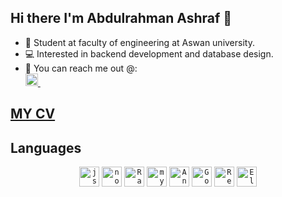 ## Hi there I'm Abdulrahman Ashraf 👋
-  📖 Student at faculty of engineering at Aswan university.
-  💻 Interested in backend development and database design.
-  💬 You can reach me out @: <br/>
<a href="https://www.linkedin.com/in/abdulrahman-ashraf-571534160/"> <img width="20px" src="https://img.icons8.com/external-justicon-flat-justicon/2x/external-linkedin-social-media-justicon-flat-justicon.png"/> </a> &nbsp; &nbsp;

## [MY CV](https://docs.google.com/document/d/1EqSIvy_XRf4fxpIBnvCDf_1EraZhVauUg4PAA46sq4g/edit?usp=sharing)

## Languages
<p align="center">
  <code><img height="32" width="32" alt="js" src="https://i.imgur.com/R0BfmBL.png"></code>
  <code><img height="32" width="32" alt="nodejs" src="https://avatars.githubusercontent.com/u/9950313?s=200&v=4" /></code>
  <code><img height="32" width="32" alt="Rails" src="https://avatars.githubusercontent.com/u/4223"></code>
  <code><img height="32" width="32" alt="mySQL" src="https://i.imgur.com/2bScz0p.png"></code>
  <code><img height="32" width="32" alt="Angular" src="https://i.imgur.com/4bLMILe.jpeg"></code>
  <code><img height="32" width="32" alt="Go" src="https://i.imgur.com/1jt4iPR.png"></code>
  <code><img height="32" width="32" alt="Redis" src="https://avatars.githubusercontent.com/u/1529926?s=200&v=4"></code>
  <code><img height="32" width="32" alt="ElasticSearch" src="https://avatars.githubusercontent.com/u/6764390?s=200&v=4"></code>
</p>
